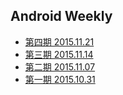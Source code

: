 ## Android Weekly

- [第四期 2015.11.21](20151121.md)
- [第三期 2015.11.14](20151114.md)
- [第二期 2015.11.07](20151107.md)
- [第一期 2015.10.31](20151031.md)